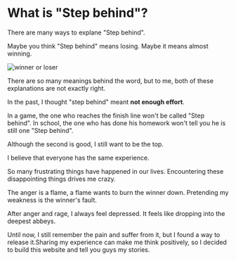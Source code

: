 # What is "Step behind"?

There are many ways to explane "Step behind".

Maybe you think "Step behind" means losing. Maybe it means almost winning.


![winner or loser](/images/winner.jpg)

There are so many meanings behind the word, but to me, both of these explanations are not exactly right.


In the past, I thought "step behind" meant **not enough effort**.

In a game, the one who reaches the finish line won't be called "Step behind". In school, the one who has done his homework won't tell you he is still one "Step behind".

Although the second is good, I still want to be the top. 

I believe that everyone has the same experience.

So many frustrating things have happened in our lives. Encountering these disappointing things drives me crazy.

The anger is a flame, a flame wants to burn the winner down. Pretending my weakness is the winner's fault.

After anger and rage, I always feel depressed. It feels like dropping into the deepest abbeys.

Until now, I still remember the pain and suffer from it, but I found a way to release it.Sharing my experience can make me think positively, so I decided to build this website and tell you guys my stories. 